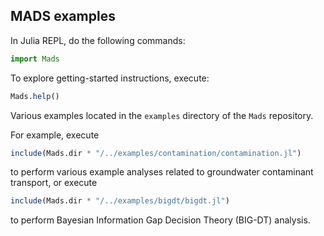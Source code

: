 ## MADS examples


In Julia REPL, do the following commands:

```julia
import Mads
```

To explore getting-started instructions, execute:

```julia
Mads.help()
```

Various examples located in the `examples` directory of the `Mads` repository.

For example, execute

```julia
include(Mads.dir * "/../examples/contamination/contamination.jl")
```

to perform various example analyses related to groundwater contaminant transport, or execute

```julia
include(Mads.dir * "/../examples/bigdt/bigdt.jl")
```

to perform Bayesian Information Gap Decision Theory (BIG-DT) analysis.
